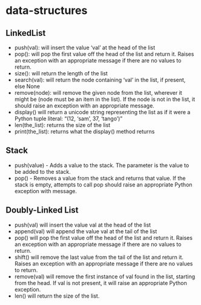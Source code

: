 # data-structures
## LinkedList
  * push(val): will insert the value ‘val’ at the head of the list
  * pop(): will pop the first value off the head of the list and return it. Raises an exception with an appropriate message if there are no values to return.
  * size(): will return the length of the list
  * search(val): will return the node containing ‘val’ in the list, if present, else None
  * remove(node): will remove the given node from the list, wherever it might be (node must be an item in the list). If the node is not in the list, it should raise an exception with an appropriate message.
  * display() will return a unicode string representing the list as if it were a Python tuple literal: “(12, ‘sam’, 37, ‘tango’)”
  * len(the_list): returns the size of the list
  * print(the_list): returns what the display() method returns
  ## Stack
  * push(value) - Adds a value to the stack. The parameter is the value to be added to the stack.
  * pop() - Removes a value from the stack and returns that value. If the stack is empty, attempts to call pop should raise an appropriate Python exception with message.
  ## Doubly-Linked List
  * push(val) will insert the value val at the head of the list
  * append(val) will append the value val at the tail of the list
  * pop() will pop the first value off the head of the list and return it. Raises an exception with an appropriate message if there are no values to return.
  * shift() will remove the last value from the tail of the list and return it. Raises an exception with an appropriate message if there are no values to return.
  * remove(val) will remove the first instance of val found in the list, starting from the head. If val is not present, it will raise an appropriate Python exception.
  * len() will return the size of the list.